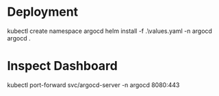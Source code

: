 # Deployment

kubectl create namespace argocd
helm install -f .\values.yaml -n argocd argocd .

# Inspect Dashboard

kubectl port-forward svc/argocd-server -n argocd 8080:443